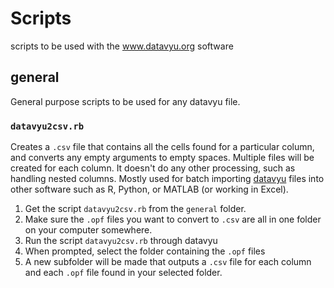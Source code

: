 Scripts
=======

scripts to be used with the www.datavyu.org software

## general

General purpose scripts to be used for any datavyu file.

### `datavyu2csv.rb`

Creates a `.csv` file that contains all the cells found for a particular column, and converts any empty arguments to empty spaces. Multiple files will be created for each column. It doesn't do any other processing, such as handling nested columns. Mostly used for batch importing [datavyu](http://www.datavyu.org/user-guide/api.html) files into other software such as R, Python, or MATLAB (or working in Excel).

1. Get the script `datavyu2csv.rb` from the `general` folder.
2. Make sure the `.opf` files you want to convert to `.csv` are all in one folder on your computer somewhere.
3. Run the script `datavyu2csv.rb` through datavyu
3. When prompted, select the folder containing the `.opf` files
4. A new subfolder will be made that outputs a `.csv` file for each column and each `.opf` file found in your selected folder. 
